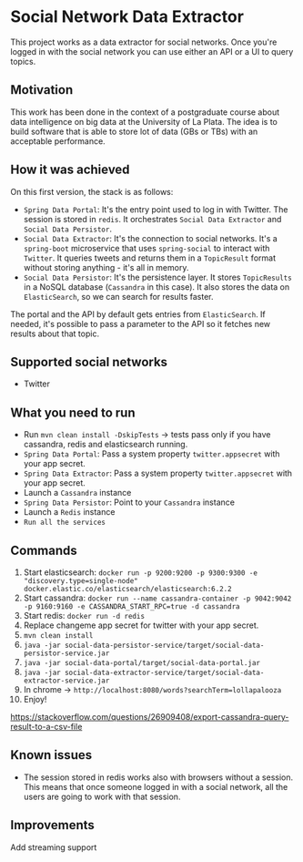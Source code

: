 # Social Network Data Extractor

This project works as a data extractor for social networks.
Once you're logged in with the social network you can use either an API or a UI to query topics. 

## Motivation
This work has been done in the context of a postgraduate course about data intelligence on big data at the University of La Plata.
The idea is to build software that is able to store lot of data (GBs or TBs) with an acceptable performance. 

## How it was achieved
On this first version, the stack is as follows:  
- `Spring Data Portal`: It's the entry point used to log in with Twitter. The session is stored in `redis`. 
It orchestrates `Social Data Extractor` and `Social Data Persistor`. 
- `Social Data Extractor`: It's the connection to social networks. It's a `spring-boot` microservice that uses `spring-social` to interact with `Twitter`. 
It queries tweets and returns them in a `TopicResult` format without storing anything - it's all in memory. 
- `Social Data Persistor`: It's the persistence layer. It stores `TopicResults` in a NoSQL database (`Cassandra` in this case). 
It also stores the data on `ElasticSearch`, so we can search for results faster.    

The portal and the API by default gets entries from `ElasticSearch`. If needed, it's possible to pass a parameter to the API so it fetches new results about that topic. 


## Supported social networks
- Twitter 

## What you need to run
- Run `mvn clean install -DskipTests` -> tests pass only if you have cassandra, redis and elasticsearch running. 
- `Spring Data Portal`: Pass a system property `twitter.appsecret` with your app secret. 
- `Spring Data Extractor`: Pass a system property `twitter.appsecret` with your app secret.
- Launch a `Cassandra` instance 
- `Spring Data Persistor`: Point to your `Cassandra` instance
- Launch a `Redis` instance
- `Run all the services` 

## Commands
1. Start elasticsearch: `docker run -p 9200:9200 -p 9300:9300 -e "discovery.type=single-node" docker.elastic.co/elasticsearch/elasticsearch:6.2.2`
2. Start cassandra: `docker run --name cassandra-container -p 9042:9042 -p 9160:9160 -e CASSANDRA_START_RPC=true -d cassandra`
3. Start redis: `docker run -d redis`
4. Replace changeme app secret for twitter with your app secret.
5. `mvn clean install`
6. `java -jar social-data-persistor-service/target/social-data-persistor-service.jar`
7. `java -jar social-data-portal/target/social-data-portal.jar`
8. `java -jar social-data-extractor-service/target/social-data-extractor-service.jar`
9. In chrome -> `http://localhost:8080/words?searchTerm=lollapalooza`
10. Enjoy!

https://stackoverflow.com/questions/26909408/export-cassandra-query-result-to-a-csv-file

## Known issues
- The session stored in redis works also with browsers without a session. 
This means that once someone logged in with a social network, all the users are going to work with that session. 


## Improvements
Add streaming support
